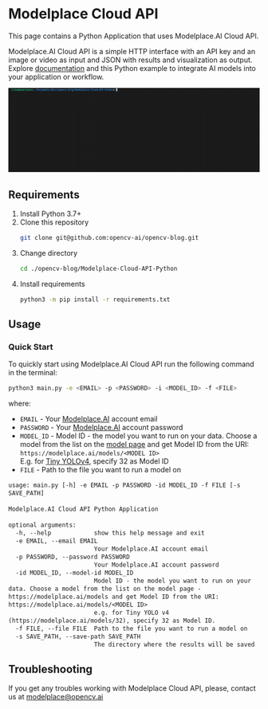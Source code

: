 # Modelplace Cloud API

This page contains a Python Application that uses Modelplace.AI Cloud API.  

Modelplace.AI Cloud API is a simple HTTP interface with an API key and an image or video as input and JSON with results and visualization as output. Explore [documentation] and this Python example to integrate AI models into your application or workflow.   

![](data/demo.gif)

## Requirements

1. Install Python 3.7+
2. Clone this repository
    ```bash
    git clone git@github.com:opencv-ai/opencv-blog.git
    ```
3. Change directory
    ```bash
    cd ./opencv-blog/Modelplace-Cloud-API-Python
    ```
4. Install requirements
   ```bash
   python3 -m pip install -r requirements.txt
   ```

## Usage

### Quick Start

To quickly start using Modelplace.AI Cloud API run the following command in the terminal:
```bash
python3 main.py -e <EMAIL> -p <PASSWORD> -i <MODEL_ID> -f <FILE>
```
where:
- `EMAIL` - Your [Modelplace.AI] account email
- `PASSWORD` - Your [Modelplace.AI] account password
- `MODEL_ID` - Model ID - the model you want to run on your data. Choose a model from the list on the [model page] and get Model ID from the URI: `https://modelplace.ai/models/<MODEL ID>`  
E.g. for [Tiny YOLOv4], specify 32 as Model ID
- `FILE` - Path to the file you want to run a model on
``` 
usage: main.py [-h] -e EMAIL -p PASSWORD -id MODEL_ID -f FILE [-s SAVE_PATH]
​
Modelplace.AI Cloud API Python Application
​
optional arguments:
  -h, --help            show this help message and exit
  -e EMAIL, --email EMAIL
                        Your Modelplace.AI account email
  -p PASSWORD, --password PASSWORD
                        Your Modelplace.AI account password
  -id MODEL_ID, --model-id MODEL_ID
                        Model ID - the model you want to run on your data. Choose a model from the list on the model page - https://modelplace.ai/models and get Model ID from the URI: https://modelplace.ai/models/<MODEL ID>
                        e.g. for Tiny YOLO v4 (https://modelplace.ai/models/32), specify 32 as Model ID.
  -f FILE, --file FILE  Path to the file you want to run a model on
  -s SAVE_PATH, --save-path SAVE_PATH
                        The directory where the results will be saved
```

## Troubleshooting

If you get any troubles working with Modelplace Cloud API, please, contact us at modelplace@opencv.ai

[documentation]:https://modelplace.ai/blog/
[Modelplace.AI]:https://modelplace.ai
[Tiny YOLO v4]:https://modelplace.ai/models/32
[model page]:https://modelplace.ai/models
[Tiny YOLOv4]:https://modelplace.ai/models/32
